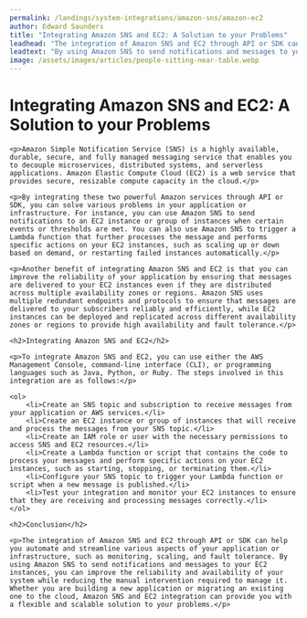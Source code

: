 ```yaml
---
permalink: /landings/system-integrations/amazon-sns/amazon-ec2
author: Edward Saunders
title: "Integrating Amazon SNS and EC2: A Solution to your Problems"
leadhead: "The integration of Amazon SNS and EC2 through API or SDK can help you automate and streamline various aspects of your application or infrastructure, such as monitoring, scaling, and fault tolerance"
leadtext: "By using Amazon SNS to send notifications and messages to your EC2 instances, you can improve the reliability and availability of your system while reducing the manual intervention required to manage it. Whether you are building a new application or migrating an existing one to the cloud, Amazon SNS and EC2 integration can provide you with a flexible and scalable solution to your problems."
image: /assets/images/articles/people-sitting-near-table.webp
---
```

<div class="arttext">	<h1>Integrating Amazon SNS and EC2: A Solution to your Problems</h1>

	<p>Amazon Simple Notification Service (SNS) is a highly available, durable, secure, and fully managed messaging service that enables you to decouple microservices, distributed systems, and serverless applications. Amazon Elastic Compute Cloud (EC2) is a web service that provides secure, resizable compute capacity in the cloud.</p>

	<p>By integrating these two powerful Amazon services through API or SDK, you can solve various problems in your application or infrastructure. For instance, you can use Amazon SNS to send notifications to an EC2 instance or group of instances when certain events or thresholds are met. You can also use Amazon SNS to trigger a Lambda function that further processes the message and performs specific actions on your EC2 instances, such as scaling up or down based on demand, or restarting failed instances automatically.</p>

	<p>Another benefit of integrating Amazon SNS and EC2 is that you can improve the reliability of your application by ensuring that messages are delivered to your EC2 instances even if they are distributed across multiple availability zones or regions. Amazon SNS uses multiple redundant endpoints and protocols to ensure that messages are delivered to your subscribers reliably and efficiently, while EC2 instances can be deployed and replicated across different availability zones or regions to provide high availability and fault tolerance.</p>

	<h2>Integrating Amazon SNS and EC2</h2>

	<p>To integrate Amazon SNS and EC2, you can use either the AWS Management Console, command-line interface (CLI), or programming languages such as Java, Python, or Ruby. The steps involved in this integration are as follows:</p>

	<ol>
		<li>Create an SNS topic and subscription to receive messages from your application or AWS services.</li>
		<li>Create an EC2 instance or group of instances that will receive and process the messages from your SNS topic.</li>
		<li>Create an IAM role or user with the necessary permissions to access SNS and EC2 resources.</li>
		<li>Create a Lambda function or script that contains the code to process your messages and perform specific actions on your EC2 instances, such as starting, stopping, or terminating them.</li>
		<li>Configure your SNS topic to trigger your Lambda function or script when a new message is published.</li>
		<li>Test your integration and monitor your EC2 instances to ensure that they are receiving and processing messages correctly.</li>
	</ol>

	<h2>Conclusion</h2>

	<p>The integration of Amazon SNS and EC2 through API or SDK can help you automate and streamline various aspects of your application or infrastructure, such as monitoring, scaling, and fault tolerance. By using Amazon SNS to send notifications and messages to your EC2 instances, you can improve the reliability and availability of your system while reducing the manual intervention required to manage it. Whether you are building a new application or migrating an existing one to the cloud, Amazon SNS and EC2 integration can provide you with a flexible and scalable solution to your problems.</p>

</div>